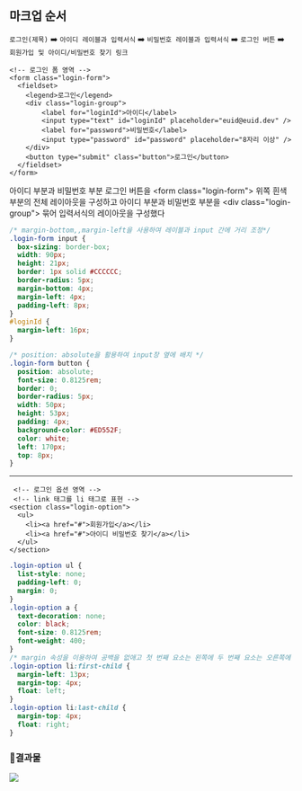## 마크업 순서
`로그인(제목)` ➡️ `아이디 레이블과 입력서식` 
➡️ `비밀번호 레이블과 입력서식` ➡️ `로그인 버튼` ➡️ `회원가입 및 아이디/비밀번호 찾기 링크`
>
```
<!-- 로그인 폼 영역 -->
<form class="login-form">
  <fieldset>
    <legend>로그인</legend>
    <div class="login-group">
        <label for="loginId">아이디</label>
        <input type="text" id="loginId" placeholder="euid@euid.dev" />
        <label for="password">비밀번호</label>
        <input type="password" id="password" placeholder="8자리 이상" />
    </div>
    <button type="submit" class="button">로그인</button>
  </fieldset>
</form>
```
아이디 부분과 비밀번호 부분 로그인 버튼을 &lt;form class="login-form"&gt; 위쪽 흰색 부분의 전체 레이아웃을 구성하고 아이디 부분과 비밀번호 부분을 &lt;div class="login-group"&gt; 묶어 입력서식의 레이아웃을 구성했다
```css
/* margin-bottom,,margin-left을 사용하여 레이블과 input 간에 거리 조정*/
.login-form input {
  box-sizing: border-box;
  width: 90px;
  height: 21px;
  border: 1px solid #CCCCCC;
  border-radius: 5px;
  margin-bottom: 4px;
  margin-left: 4px;
  padding-left: 8px;
}
#loginId {
  margin-left: 16px;
}
```

```css
/* position: absolute을 활용하여 input창 옆에 배치 */
.login-form button {
  position: absolute;
  font-size: 0.8125rem;
  border: 0;
  border-radius: 5px;
  width: 50px;
  height: 53px;
  padding: 4px;
  background-color: #ED552F;
  color: white;
  left: 170px;
  top: 8px;
}
```
----
```
 <!-- 로그인 옵션 영역 -->
 <!-- link 태그를 li 태그로 표현 -->
<section class="login-option">
  <ul>
    <li><a href="#">회원가입</a></li>
    <li><a href="#">아이디 비밀번호 찾기</a></li>
  </ul>
</section>
```
```css
.login-option ul {
  list-style: none;
  padding-left: 0;
  margin: 0;
}
.login-option a { 
  text-decoration: none;
  color: black;
  font-size: 0.8125rem;
  font-weight: 400;
}
/* margin 속성을 이용하여 공백을 없애고 첫 번째 요소는 왼쪽에 두 번째 요소는 오른쪽에 배치 */
.login-option li:first-child {
  margin-left: 13px;
  margin-top: 4px;
  float: left;
}
.login-option li:last-child {
  margin-top: 4px;
  float: right;
}
```

### 📌결과물
 
![](https://velog.velcdn.com/images/pearlx_x/post/51df0e88-f7fa-45ca-bdb3-b1d6a4783e6e/image.png)